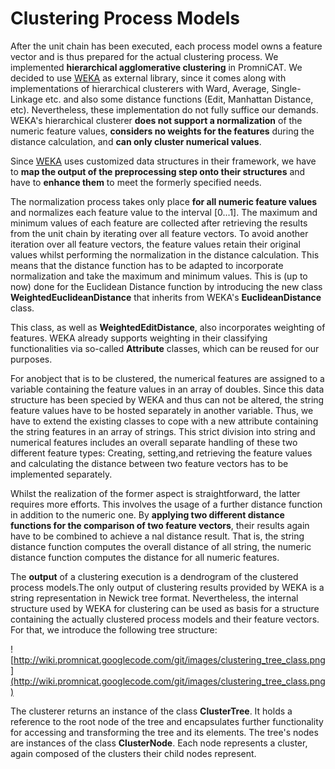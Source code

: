 # Clustering Process Models #

After the unit chain has been executed, each process model owns a feature vector and is thus prepared for the actual clustering process. We implemented **hierarchical agglomerative clustering** in PromniCAT. We decided to use [WEKA](http://weka.wikispaces.com/Using+cluster+algorithms) as external library, since it comes along with implementations of hierarchical clusterers with Ward, Average, Single-Linkage etc. and also some distance functions (Edit, Manhattan Distance, etc). Nevertheless, these implementation do not fully suffice our demands. WEKA's hierarchical clusterer **does not support a normalization** of the numeric feature values, **considers no weights for the features** during the distance calculation, and **can only cluster numerical values**.

Since [WEKA](http://weka.wikispaces.com/Using+cluster+algorithms) uses customized data structures in their framework, we have to **map the output of the preprocessing step onto their structures** and have to **enhance them** to meet the formerly specified needs.

The normalization process takes only place **for all numeric feature values** and normalizes each feature value to the interval [0...1]. The maximum and minimum values of each feature are collected after retrieving the results from the unit chain by iterating over all feature vectors. To avoid another iteration over all feature vectors, the feature values retain their original values whilst performing the normalization in the distance calculation. This means that the distance function has to be adapted to incorporate normalization and take the maximum and minimum values. This is (up to now) done for the Euclidean Distance function by introducing the new class **WeightedEuclideanDistance** that inherits from WEKA's **EuclideanDistance** class.

This class, as well as **WeightedEditDistance**, also incorporates weighting of features. WEKA already supports weighting in their classifying functionalities via so-called **Attribute** classes, which can be reused for our purposes.

For anobject that is to be clustered, the numerical features are assigned to a variable containing the feature values in an array of doubles. Since this data structure has been specied by WEKA and thus can not be altered, the string feature values have to be hosted separately in another variable. Thus, we have to extend the existing classes to cope with a new attribute containing the string features in an array of strings. This strict division into string and numerical features includes an overall separate handling of these two different feature types: Creating, setting,and retrieving the feature values and calculating the distance between two feature vectors has to be implemented separately.

Whilst the realization of the former aspect is straightforward, the latter requires more efforts. This involves the usage of a further distance function in addition to the numeric one. By **applying two different distance functions for the comparison of two feature vectors**, their results again have to be combined to achieve a nal distance result. That is, the string distance function computes the overall distance of all string, the numeric distance function computes the distance for all numeric features.

The **output** of a clustering execution is a dendrogram of the clustered process models.The only output of clustering results provided by WEKA is a string representation in Newick
tree format. Nevertheless, the internal structure used by WEKA for clustering can be used as basis for a structure containing the actually clustered process models and their feature vectors. For that, we introduce the following tree structure:

![http://wiki.promnicat.googlecode.com/git/images/clustering_tree_class.png](http://wiki.promnicat.googlecode.com/git/images/clustering_tree_class.png)

The clusterer returns an instance of the class **ClusterTree**. It holds a reference to the root node of the tree and encapsulates further functionality for accessing and transforming the tree and its elements. The tree's nodes are instances of the class **ClusterNode**. Each node represents a cluster, again composed of the clusters their child nodes represent.
